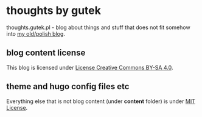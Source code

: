 # thoughts by gutek

thoughts.gutek.pl - blog about things and stuff that does not fit somehow into [my old/polish blog](https://blog.gutek.pl).

## blog content license

This blog is licensed under [License Creative Commons BY-SA 4.0](https://creativecommons.org/licenses/by-sa/4.0/).

## theme and hugo config files etc

Everything else that is not blog content (under **content** folder) is under [MIT License](https://opensource.org/license/mit).